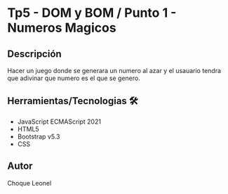 # Tp5 - DOM y BOM / Punto 1 - Numeros Magicos

## Descripción
Hacer un juego donde se generara un numero al azar y el usauario tendra que adivinar que numero es el que se genero.

## Herramientas/Tecnologias 🛠

- JavaScript ECMAScript 2021
- HTML5
- Bootstrap v5.3
- CSS

## Autor

Choque Leonel